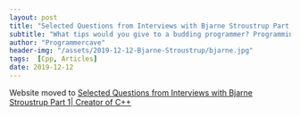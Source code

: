 ```yaml
---
layout: post
title: "Selected Questions from Interviews with Bjarne Stroustrup Part 1| Creator of C++ "
subtitle: "What tips would you give to a budding programmer? Programming can be fun, but it is not all fun and games. Our civilization depends on good software.Whatever you are interested in, there will be a use for programming: literature, automobile production, history, coffee making, wind and solar energy, movie making, rocket science, farm management, medicine, science, engineering, and so much more.You might eventually be able to make a significant contribution to whatever field you find important or interesting! To do that you’ll have to know the field and the tools and techniques of software development. Be sure you learn about fundamentals, such as data structures and how machines work."
author: "Programmercave"
header-img: "/assets/2019-12-12-Bjarne-Stroustrup/bjarne.jpg"
tags:  [Cpp, Articles]
date: 2019-12-12
---
```


Website moved to [Selected Questions from Interviews with Bjarne Stroustrup Part 1| Creator of C++](https://programmercave.com/blog/2019/12/12/Selected-Questions-from-Interviews-with-Bjarne-Stroustrup-Inventor-of-Cpp)